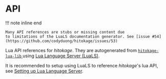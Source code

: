 # API

!!! note inline end

    Many API references are stubs or missing content due
    to limitations of the LuaLS documentation generator. See [issue #54](https://github.com/codyduong/hitokage/issues/53)

Lua API references for _hitokage_. They are autogenerated from [ `hitokage-lua-lib` ](https://github.com/codyduong/hitokage/tree/master/hitokage-lua-lib) using [Lua Language Server (LuaLS)](https://github.com/LuaLS/lua-language-server).

It is recommended to setup using LuaLS to reference _hitokage_'s lua API, see [Setting up Lua Language Server](../configuration.html#setting-up-lua-language-server).
